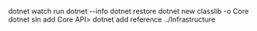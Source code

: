 dotnet watch run
dotnet --info
dotnet restore
dotnet new classlib -o Core
dotnet sln add Core
API> dotnet add reference ../Infrastructure
